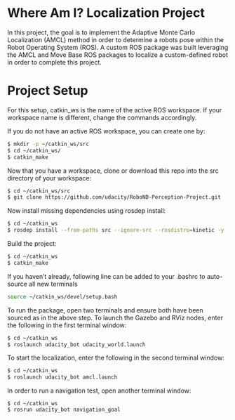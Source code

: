 # Where Am I? Localization Project

In this project, the goal is to implement the Adaptive Monte Carlo Localization (AMCL) method in order to determine a robots pose within the Robot Operating System (ROS). A custom ROS package was built leveraging the AMCL and Move Base ROS packages to localize a custom-defined robot in order to complete this project.

# Project Setup
For this setup, catkin_ws is the name of the active ROS workspace. If your workspace name is different, change the commands accordingly.

If you do not have an active ROS workspace, you can create one by:

```sh
$ mkdir -p ~/catkin_ws/src
$ cd ~/catkin_ws/
$ catkin_make
```

Now that you have a workspace, clone or download this repo into the src directory of your workspace:
```sh
$ cd ~/catkin_ws/src
$ git clone https://github.com/udacity/RoboND-Perception-Project.git
```
Now install missing dependencies using rosdep install:
```sh
$ cd ~/catkin_ws
$ rosdep install --from-paths src --ignore-src --rosdistro=kinetic -y
```
Build the project:
```sh
$ cd ~/catkin_ws
$ catkin_make
```

If you haven’t already, following line can be added to your .bashrc to auto-source all new terminals
```sh
source ~/catkin_ws/devel/setup.bash
```

To run the package, open two terminals and ensure both have been sourced as in the above step. To launch the Gazebo and RViz nodes, enter the following in the first terminal window:
```sh
$ cd ~/catkin_ws
$ roslaunch udacity_bot udacity_world.launch
```

To start the localization, enter the following in the second terminal window:
```sh
$ cd ~/catkin_ws
$ roslaunch udacity_bot amcl.launch
```

In order to run a navigation test, open another terminal window:
```
$ cd ~/catkin_ws
$ rosrun udacity_bot navigation_goal
``` 
